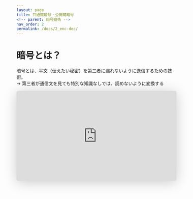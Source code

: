 ```yaml
---
layout: page
title: 共通鍵暗号・公開鍵暗号
<!-- parent: 暗号技術 -->
nav_order: 2
permalink: /docs/2_enc-dec/
---
```


# 暗号とは？

暗号とは、平文（伝えたい秘密）を第三者に漏れないように送信するための技術。  
→ 第三者が通信文を見ても特別な知識なしでは、読めないように変換する


<iframe class="speakerdeck-iframe" frameborder="0" src="https://speakerdeck.com/player/61c874bd123f4c018d169bdf41d15d68?slide=3" title="犬でもわかる公開鍵暗号" allowfullscreen="true" style="border: 0px; background: padding-box padding-box rgba(0, 0, 0, 0.1); margin: 0px; padding: 0px; border-radius: 6px; box-shadow: rgba(0, 0, 0, 0.2) 0px 5px 40px; width: 100%; height: auto; aspect-ratio: 560 / 314;" data-ratio="1.78343949044586"></iframe>

